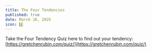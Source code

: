 ```yaml
---
title: The Four Tendencies
published: true
date: March 26, 2025
icon: 4️⃣
---
```


Take the Four Tendency Quiz here to find out your tendency: [https://gretchenrubin.com/quiz/](https://gretchenrubin.com/quiz/)